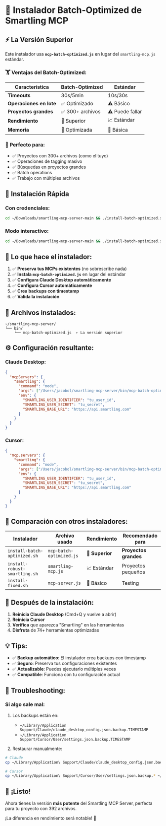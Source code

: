 # 🚀 Instalador Batch-Optimized de Smartling MCP

## ⚡ **La Versión Superior** 

Este instalador usa **`mcp-batch-optimized.js`** en lugar del `smartling-mcp.js` estándar.

### 🏋️ **Ventajas del Batch-Optimized:**

| **Característica** | **Batch-Optimized** | **Estándar** |
|---|---|---|
| **Timeouts** | 30s/5min | 10s/30s |
| **Operaciones en lote** | ✅ Optimizado | ⚠️ Básico |
| **Proyectos grandes** | ✅ 300+ archivos | ⚠️ Puede fallar |
| **Rendimiento** | 🚀 Superior | 📈 Estándar |
| **Memoria** | 💪 Optimizada | 🔧 Básica |

### 🎯 **Perfecto para:**
- ✅ Proyectos con 300+ archivos (como el tuyo)
- ✅ Operaciones de tagging masivo
- ✅ Búsquedas en proyectos grandes
- ✅ Batch operations
- ✅ Trabajo con múltiples archivos

## 🚀 **Instalación Rápida**

### Con credenciales:
```bash
cd ~/Downloads/smartling-mcp-server-main && ./install-batch-optimized.sh "vjwwgsqgeogfkqtmntznqhqxaslfwx" "s16jebo9eafog6ugv1me6paojuIL^38pkd2kv1ltr8e9pa5vj9on825"
```

### Modo interactivo:
```bash
cd ~/Downloads/smartling-mcp-server-main && ./install-batch-optimized.sh
```

## 🔧 **Lo que hace el instalador:**

1. ✅ **Preserva tus MCPs existentes** (no sobrescribe nada)
2. ✅ **Instala `mcp-batch-optimized.js`** en lugar del estándar
3. ✅ **Configura Claude Desktop automáticamente**
4. ✅ **Configura Cursor automáticamente**
5. ✅ **Crea backups con timestamp**
6. ✅ **Valida la instalación**

## 📁 **Archivos instalados:**

```
~/smartling-mcp-server/
└── bin/
    └── mcp-batch-optimized.js  ← La versión superior
```

## ⚙️ **Configuración resultante:**

### Claude Desktop:
```json
{
  "mcpServers": {
    "smartling": {
      "command": "node",
      "args": ["/Users/jacobol/smartling-mcp-server/bin/mcp-batch-optimized.js"],
      "env": {
        "SMARTLING_USER_IDENTIFIER": "tu_user_id",
        "SMARTLING_USER_SECRET": "tu_secret",
        "SMARTLING_BASE_URL": "https://api.smartling.com"
      }
    }
  }
}
```

### Cursor:
```json
{
  "mcp.servers": {
    "smartling": {
      "command": "node",
      "args": ["/Users/jacobol/smartling-mcp-server/bin/mcp-batch-optimized.js"],
      "env": {
        "SMARTLING_USER_IDENTIFIER": "tu_user_id",
        "SMARTLING_USER_SECRET": "tu_secret", 
        "SMARTLING_BASE_URL": "https://api.smartling.com"
      }
    }
  }
}
```

## 🎯 **Comparación con otros instaladores:**

| **Instalador** | **Archivo usado** | **Rendimiento** | **Recomendado para** |
|---|---|---|---|
| `install-batch-optimized.sh` | `mcp-batch-optimized.js` | 🚀 **Superior** | **Proyectos grandes** |
| `install-robust-smartling.sh` | `smartling-mcp.js` | 📈 Estándar | Proyectos pequeños |
| `install-fixed.sh` | `mcp-server.js` | 🔧 Básico | Testing |

## 🚀 **Después de la instalación:**

1. **Reinicia Claude Desktop** (Cmd+Q y vuelve a abrir)
2. **Reinicia Cursor**
3. **Verifica** que aparezca "Smartling" en las herramientas
4. **Disfruta** de 74+ herramientas optimizadas

## 💡 **Tips:**

- ✅ **Backup automático**: El instalador crea backups con timestamp
- ✅ **Seguro**: Preserva tus configuraciones existentes
- ✅ **Actualizable**: Puedes ejecutarlo múltiples veces
- ✅ **Compatible**: Funciona con tu configuración actual

## 🔧 **Troubleshooting:**

### Si algo sale mal:
1. Los backups están en:
   - `~/Library/Application Support/Claude/claude_desktop_config.json.backup.TIMESTAMP`
   - `~/Library/Application Support/Cursor/User/settings.json.backup.TIMESTAMP`

2. Restaurar manualmente:
```bash
# Claude
cp ~/Library/Application\ Support/Claude/claude_desktop_config.json.backup.* ~/Library/Application\ Support/Claude/claude_desktop_config.json

# Cursor  
cp ~/Library/Application\ Support/Cursor/User/settings.json.backup.* ~/Library/Application\ Support/Cursor/User/settings.json
```

## 🎉 **¡Listo!**

Ahora tienes la versión **más potente** del Smartling MCP Server, perfecta para tu proyecto con 392 archivos. 

¡La diferencia en rendimiento será notable! 🚀 